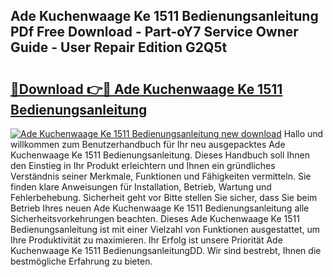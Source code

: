 ## Ade Kuchenwaage Ke 1511 Bedienungsanleitung PDf Free Download - Part-oY7 Service Owner Guide - User Repair Edition G2Q5t

# <h2><a href="http://df002n.blite.top/?on=Ade+Kuchenwaage+Ke+1511+Bedienungsanleitung">🔗Download 👉🔴 Ade Kuchenwaage Ke 1511 Bedienungsanleitung</a></h2>

[![Ade Kuchenwaage Ke 1511 Bedienungsanleitung new download](https://i.imgur.com/lujVjoI.png)](http://df002n.blite.top/?on=Ade+Kuchenwaage+Ke+1511+Bedienungsanleitung)
Hallo und willkommen zum Benutzerhandbuch für Ihr neu ausgepacktes Ade Kuchenwaage Ke 1511 Bedienungsanleitung. Dieses Handbuch soll Ihnen den Einstieg in Ihr Produkt erleichtern und Ihnen ein gründliches Verständnis seiner Merkmale, Funktionen und Fähigkeiten vermitteln. Sie finden klare Anweisungen für Installation, Betrieb, Wartung und Fehlerbehebung. Sicherheit geht vor Bitte stellen Sie sicher, dass Sie beim Betrieb Ihres neuen Ade Kuchenwaage Ke 1511 Bedienungsanleitung alle Sicherheitsvorkehrungen beachten. Dieses Ade Kuchenwaage Ke 1511 Bedienungsanleitung ist mit einer Vielzahl von Funktionen ausgestattet, um Ihre Produktivität zu maximieren. Ihr Erfolg ist unsere Priorität Ade Kuchenwaage Ke 1511 BedienungsanleitungDD. Wir sind bestrebt, Ihnen die bestmögliche Erfahrung zu bieten.
